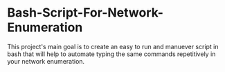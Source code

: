 # Bash-Script-For-Network-Enumeration

This project's main goal is to create an easy to run and manuever script in bash that will help to automate typing the same commands repetitively in your network enumeration.
